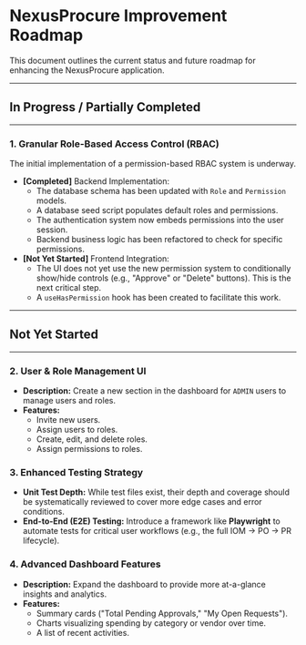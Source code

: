 # NexusProcure Improvement Roadmap

This document outlines the current status and future roadmap for enhancing the NexusProcure application.

---
## In Progress / Partially Completed
---

### 1. Granular Role-Based Access Control (RBAC)
The initial implementation of a permission-based RBAC system is underway.

-   **[Completed]** Backend Implementation:
    -   The database schema has been updated with `Role` and `Permission` models.
    -   A database seed script populates default roles and permissions.
    -   The authentication system now embeds permissions into the user session.
    -   Backend business logic has been refactored to check for specific permissions.
-   **[Not Yet Started]** Frontend Integration:
    -   The UI does not yet use the new permission system to conditionally show/hide controls (e.g., "Approve" or "Delete" buttons). This is the next critical step.
    -   A `useHasPermission` hook has been created to facilitate this work.

---
## Not Yet Started
---

### 2. User & Role Management UI
- **Description:** Create a new section in the dashboard for `ADMIN` users to manage users and roles.
- **Features:**
    -   Invite new users.
    -   Assign users to roles.
    -   Create, edit, and delete roles.
    -   Assign permissions to roles.

### 3. Enhanced Testing Strategy
- **Unit Test Depth:** While test files exist, their depth and coverage should be systematically reviewed to cover more edge cases and error conditions.
- **End-to-End (E2E) Testing:** Introduce a framework like **Playwright** to automate tests for critical user workflows (e.g., the full IOM -> PO -> PR lifecycle).

### 4. Advanced Dashboard Features
- **Description:** Expand the dashboard to provide more at-a-glance insights and analytics.
- **Features:**
    -   Summary cards ("Total Pending Approvals," "My Open Requests").
    -   Charts visualizing spending by category or vendor over time.
    -   A list of recent activities.
